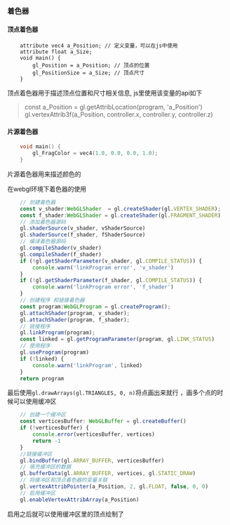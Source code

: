 
### 着色器
    
#### 顶点着色器

```
    attribute vec4 a_Position; // 定义变量，可以在js中使用
    attribute float a_Size; 
    void main() {
        gl_Position = a_Position; // 顶点的位置
        gl_PositionSize = a_Size; // 顶点尺寸
    }
```
顶点着色器用于描述顶点位置和尺寸相关信息, js里使用该变量的api如下
>  const a_Position = gl.getAttribLocation(program, 'a_Position')
> gl.vertexAttrib3f(a_Position, controller.x, controller.y, controller.z)

#### 片源着色器
```c
    void main() {
        gl_FragColor = vec4(1.0, 0.0, 0.0, 1.0);
    }
```
片源着色器用来描述颜色的

在webgl环境下着色器的使用

```ts
    // 创建着色器
    const v_shader:WebGLShader  = gl.createShader(gl.VERTEX_SHADER);
    const f_shader:WebGLShader = gl.createShader(gl.FRAGMENT_SHADER)
    // 添加着色器源码
    gl.shaderSource(v_shader, vShaderSource)
    gl.shaderSource(f_shader, fShaderSource)
    // 编译着色器源码
    gl.compileShader(v_shader)
    gl.compileShader(f_shader)
    if (!gl.getShaderParameter(v_shader, gl.COMPILE_STATUS)) {
        console.warn('linkProgram error', 'v_shader')
    }
    if (!gl.getShaderParameter(f_shader, gl.COMPILE_STATUS)) {
        console.warn('linkProgram error', 'f_shader')
    }
    // 创建程序 和链接着色器
    const program:WebGLProgram = gl.createProgram();
    gl.attachShader(program, v_shader);
    gl.attachShader(program, f_shader);
    // 链接程序
    gl.linkProgram(program);
    const linked = gl.getProgramParameter(program, gl.LINK_STATUS)
    // 使用程序
    gl.useProgram(program)
    if (!linked) {
        console.warn('linkProgram', linked)
    }
    return program
```
最后使用`gl.drawArrays(gl.TRIANGLES, 0, n)`将点画出来就行
，画多个点的时候可以使用缓冲区
```ts
    // 创建一个缓冲区
    const verticesBuffer: WebGLBuffer = gl.createBuffer()
    if (!verticesBuffer) {
        console.error(verticesBuffer, vertices)
        return -1
    }
    //链接缓冲区
    gl.bindBuffer(gl.ARRAY_BUFFER, verticesBuffer)
    // 填充缓冲区的数据    
    gl.bufferData(gl.ARRAY_BUFFER, vertices, gl.STATIC_DRAW)
    // 将缓冲区和顶点着色器的变量关联
    gl.vertexAttribPointer(a_Position, 2, gl.FLOAT, false, 0, 0)
    // 启用缓冲区
    gl.enableVertexAttribArray(a_Position)
```
启用之后就可以使用缓冲区里的顶点绘制了
